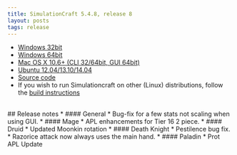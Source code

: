 ```yaml
---
title: SimulationCraft 5.4.8, release 8
layout: posts
tags: release
---
```

* [Windows 32bit](http://downloads.simulationcraft.org/simc-548-8-win32.zip)
* [Windows 64bit](http://downloads.simulationcraft.org/simc-548-8-win64.zip)
* [Mac OS X 10.6+ (CLI 32/64bit, GUI 64bit)](http://downloads.simulationcraft.org/simc-548-8-osx-x86.dmg)
* [Ubuntu 12.04/13.10/14.04](https://launchpad.net/~simulationcraft/+archive/simulationcraft)
* [Source code](http://downloads.simulationcraft.org/simc-548-8-source.zip)
* If you wish to run Simulationcraft on other (Linux) distributions, follow the [build instructions](http://code.google.com/p/simulationcraft/wiki/HowToBuild)
<br>
## Release notes
* #### General
    * Bug-fix for a few stats not scaling when using GUI.
* #### Mage
    * APL enhancements for Tier 16 2 piece.
* #### Druid
    * Updated Moonkin rotation
* #### Death Knight
    * Pestilence bug fix.
	* Razorice attack now always uses the main hand.
* #### Paladin
    * Prot APL Update